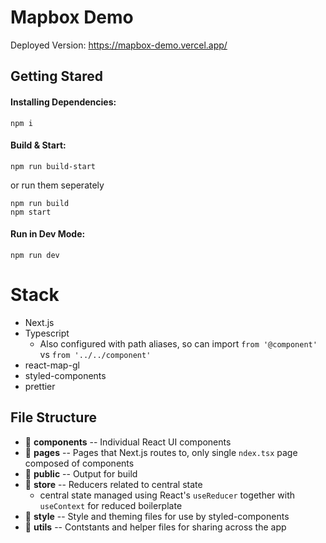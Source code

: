 # Mapbox Demo

Deployed Version: https://mapbox-demo.vercel.app/

## Getting Stared

#### Installing Dependencies:
`npm i`

#### Build & Start:
`npm run build-start`

or run them seperately
```
npm run build
npm start
```

#### Run in Dev Mode:
`npm run dev`


# Stack
- Next.js
- Typescript
  - Also configured with path aliases, so can import `from '@component'` vs `from '../../component'`
- react-map-gl
- styled-components
- prettier


## File Structure
- 📁 **components** -- Individual React UI components
- 📁 **pages** -- Pages that Next.js routes to, only single `ndex.tsx` page composed of components
- 📁 **public** -- Output for build
- 📁 **store** -- Reducers related to central state
  - central state managed using React's `useReducer` together with `useContext` for reduced boilerplate
- 📁 **style** -- Style and theming files for use by styled-components
- 📁 **utils** -- Contstants and helper files for sharing across the app

